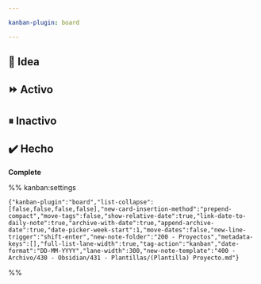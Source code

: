 ```yaml
---

kanban-plugin: board

---
```


## 💭 Idea



## ⏩ Activo



## ⏸ Inactivo



## ✔️  Hecho

**Complete**




%% kanban:settings
```
{"kanban-plugin":"board","list-collapse":[false,false,false,false],"new-card-insertion-method":"prepend-compact","move-tags":false,"show-relative-date":true,"link-date-to-daily-note":true,"archive-with-date":true,"append-archive-date":true,"date-picker-week-start":1,"move-dates":false,"new-line-trigger":"shift-enter","new-note-folder":"200 - Proyectos","metadata-keys":[],"full-list-lane-width":true,"tag-action":"kanban","date-format":"DD-MM-YYYY","lane-width":300,"new-note-template":"400 - Archivo/430 - Obsidian/431 - Plantillas/(Plantilla) Proyecto.md"}
```
%%